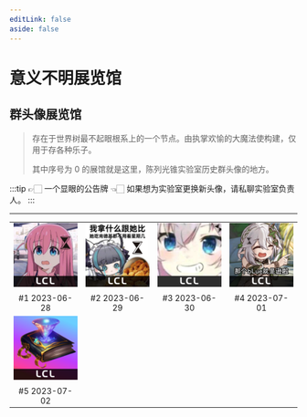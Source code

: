 ```yaml
---
editLink: false
aside: false
---
```


# 意义不明展览馆

## 群头像展览馆

> 存在于世界树最不起眼根系上的一个节点。由执掌欢愉的大魔法使构建，仅用于存各种乐子。
>
> 其中序号为 0 的展馆就是这里，陈列光锥实验室历史群头像的地方。

:::tip 👉🏻 一个显眼的公告牌 👈🏻
如果想为实验室更换新头像，请私聊实验室负责人。
:::

---

|                                      <!-- -->                                      |                                      <!-- -->                                      |                                      <!-- -->                                      |                                      <!-- -->                                      |
| :--------------------------------------------------------------------------------: | :--------------------------------------------------------------------------------: | :--------------------------------------------------------------------------------: | :--------------------------------------------------------------------------------: |
| <img src="./avatars/lcl_brand_icon_1.png" alt="#1" ><center>#1 2023-06-28</center> | <img src="./avatars/lcl_brand_icon_2.png" alt="#2" ><center>#2 2023-06-29</center> | <img src="./avatars/lcl_brand_icon_3.png" alt="#3" ><center>#3 2023-06-30</center> | <img src="./avatars/lcl_brand_icon_4.png" alt="#4" ><center>#4 2023-07-01</center> |
| <img src="./avatars/lcl_brand_icon_5.png" alt="#5" ><center>#5 2023-07-02</center> |                                                                                    |                                                                                    |                                                                                    |

<style scoped>
  table>thead>tr {
    display: none;
  }

  img {
    width: 100%;
    object-fit: cover;
  }

  center {
    margin-top: 8px;
  }
</style>
